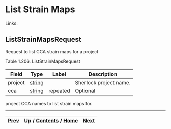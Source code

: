 # List Strain Maps

Links:

## ListStrainMapsRequest

Request to list CCA strain maps for a project

Table 1.206. ListStrainMapsRequest

Field| Type| Label| Description  
---|---|---|---  
project| [string](ch01s11.md "gRPC Scalar Value Types")|  | Sherlock project name.   
cca| [string](ch01s11.md "gRPC Scalar Value Types")| repeated| Optional
project CCA names to list strain maps for.  
  
  

* * *

[Prev](ch01s09s10s03.md) | [Up](ch01s09.md) / [Contents](index.md) / [Home](../../index.htm)|  [Next](ch01s09s11s02.md)  
---|---|---

